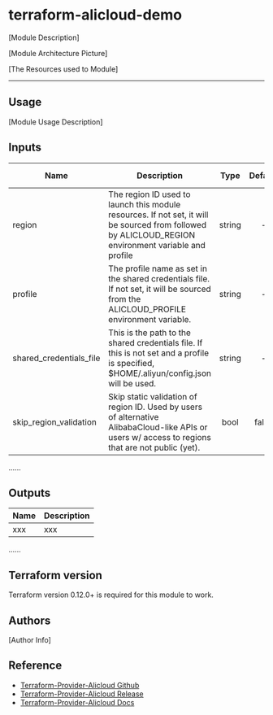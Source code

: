 terraform-alicloud-demo
=====================================================================

[Module Description]

[Module Architecture Picture]

[The Resources used to Module]

----------------------

Usage
-----

[Module Usage Description]

## Inputs

| Name | Description | Type | Default | Required | Vaild When |
|------|-------------|:----:|:-----:|:-----:|:-----:|
| region | The region ID used to launch this module resources. If not set, it will be sourced from followed by ALICLOUD_REGION environment variable and profile | string  | - | no  | - |
| profile | The profile name as set in the shared credentials file. If not set, it will be sourced from the ALICLOUD_PROFILE environment variable. | string  | - | no  | - |
| shared_credentials_file | This is the path to the shared credentials file. If this is not set and a profile is specified, $HOME/.aliyun/config.json will be used. | string  | - | no  | - |
| skip_region_validation | Skip static validation of region ID. Used by users of alternative AlibabaCloud-like APIs or users w/ access to regions that are not public (yet). | bool  | false | no  | - |
......

## Outputs

| Name | Description |
|------|-------------|
| xxx    |     xxx      |
......

Terraform version
-----------------
Terraform version 0.12.0+ is required for this module to work.

Authors
-------
[Author Info]

Reference
---------
* [Terraform-Provider-Alicloud Github](https://github.com/terraform-providers/terraform-provider-alicloud)
* [Terraform-Provider-Alicloud Release](https://releases.hashicorp.com/terraform-provider-alicloud/)
* [Terraform-Provider-Alicloud Docs](https://www.terraform.io/docs/providers/alicloud/)

